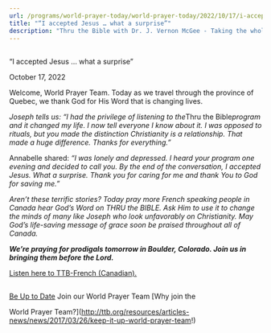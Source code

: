 ```yaml
---
url: /programs/world-prayer-today/world-prayer-today/2022/10/17/i-accepted-jesus-what-a-surprise
title: "“I accepted Jesus … what a surprise”"
description: "Thru the Bible with Dr. J. Vernon McGee - Taking the whole Word to the whole world"
---
```







## 
 “I accepted Jesus … what a surprise”


October 17, 2022




Welcome, World Prayer Team. Today as we travel through the province of Quebec, we thank God for His Word that is changing lives.

*Joseph tells us:* *“I had the privilege of listening to the*Thru the Bible*program and it changed my life. I now tell everyone I know about it. I was opposed to rituals, but you made the distinction Christianity is a relationship. That made a huge difference. Thanks for everything.”*  

Annabelle shared: *“I was lonely and depressed. I heard your program one evening and decided to call you. By the end of the conversation, I accepted Jesus. What a surprise. Thank you for caring for me and thank You to God for saving me.”*

*Aren’t these terrific stories? Today pray more French speaking people in Canada hear God’s Word on THRU the BIBLE. Ask Him to use it to change the minds of many like Joseph who look unfavorably on Christianity. May God’s life-saving message of grace soon be praised throughout all of Canada.*

***We’re praying for prodigals tomorrow in Boulder, Colorado. Join us in bringing them before the Lord.***

[Listen here to TTB-French (Canadian).](https://ttb.twr.org/home/day,0422/language,FRA-QUE)







## 




[Be Up to Date](http://feeds.feedburner.com/WorldPrayerToday "World Prayer Today RSS Feed")
Join our World Prayer Team
[Why join the  

World Prayer Team?](http://ttb.org/resources/articles-news/news/2017/03/26/keep-it-up-world-prayer-team!)




